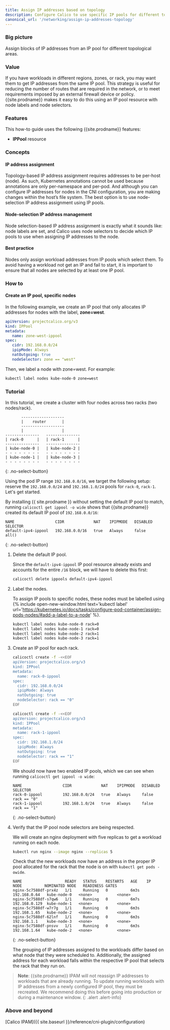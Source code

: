 ```yaml
---
title: Assign IP addresses based on topology
description: Configure Calico to use specific IP pools for different topologies including zone, rack, or region. 
canonical_url: '/networking/assign-ip-addresses-topology'
---
```


### Big picture

Assign blocks of IP addresses from an IP pool for different topological areas.

### Value

If you have workloads in different regions, zones, or rack, you may want them to get IP addresses from the same IP pool. This strategy is useful for reducing the number of routes that are required in the network, or to meet requirements imposed by an external firewall device or policy. {{site.prodname}} makes it easy to do this using an IP pool resource with node labels and node selectors.

### Features

This how-to guide uses the following {{site.prodname}} features:

- **IPPool** resource

### Concepts

#### IP address assignment

Topology-based IP address assignment requires addresses to be per-host (node). 
As such, Kubernetes annotations cannot be used because annotations are only per-namespace and per-pod. And although you can configure IP addresses for nodes in the CNI configuration, you are making changes within the host’s file system. The best option is to use node-selection IP address assignment using IP pools.

#### Node-selection IP address management

Node selection-based IP address assignment is exactly what it sounds like: node labels are set, and Calico uses node selectors to decide which IP pools to use when assigning IP addresses to the node.

#### Best practice

Nodes only assign workload addresses from IP pools which select them. To avoid having a workload not get an IP and fail to start, it is important to ensure that all nodes are selected by at least one IP pool.

### How to

#### Create an IP pool, specific nodes

In the following example, we create an IP pool that only allocates IP addresses for nodes with the label, **zone=west**.

```yaml
apiVersion: projectcalico.org/v3
kind: IPPool
metadata:
   name: zone-west-ippool
spec:
   cidr: 192.168.0.0/24
   ipipMode: Always
   natOutgoing: true
   nodeSelector: zone == "west"
```

Then, we label a node with zone=west. For example:

```bash
kubectl label nodes kube-node-0 zone=west
```

### Tutorial

In this tutorial, we create a cluster with four nodes across two racks (two nodes/rack). 

```
       -------------------
       |    router       |
       -------------------
       |                 |
---------------   ---------------
| rack-0      |   | rack-1      |
---------------   ---------------
| kube-node-0 |   | kube-node-2 |
- - - - - - - -   - - - - - - - -
| kube-node-1 |   | kube-node-3 |
- - - - - - - -   - - - - - - - -
```
{: .no-select-button}

Using the pod IP range `192.168.0.0/16`, we target the following setup: reserve
the `192.168.0.0/24` and `192.168.1.0/24` pools for `rack-0`, `rack-1`. Let's
get started.

By installing {{ site.prodname }} without setting the default IP pool to match,
running `calicoctl get ippool -o wide` shows that {{site.prodname}} created its
default IP pool of `192.168.0.0/16`:

```
NAME                  CIDR             NAT    IPIPMODE   DISABLED   SELECTOR
default-ipv4-ippool   192.168.0.0/16   true   Always     false      all()
```
{: .no-select-button}

1. Delete the default IP pool.

   Since the `default-ipv4-ippool` IP pool resource already exists and accounts
   for the entire `/16` block, we will have to delete this first:

   ```bash
   calicoctl delete ippools default-ipv4-ippool
   ```

2. Label the nodes.

   To assign IP pools to specific nodes, these nodes must be labelled
   using {% include open-new-window.html text='kubectl label' url='https://kubernetes.io/docs/tasks/configure-pod-container/assign-pods-nodes/#add-a-label-to-a-node' %}.

   ```bash
   kubectl label nodes kube-node-0 rack=0
   kubectl label nodes kube-node-1 rack=0
   kubectl label nodes kube-node-2 rack=1
   kubectl label nodes kube-node-3 rack=1
   ```

3. Create an IP pool for each rack.

   ```bash
   calicoctl create -f -<<EOF
   apiVersion: projectcalico.org/v3
   kind: IPPool
   metadata:
     name: rack-0-ippool
   spec:
     cidr: 192.168.0.0/24
     ipipMode: Always
     natOutgoing: true
     nodeSelector: rack == "0"
   EOF
   ```

   ```bash
   calicoctl create -f -<<EOF
   apiVersion: projectcalico.org/v3
   kind: IPPool
   metadata:
     name: rack-1-ippool
   spec:
     cidr: 192.168.1.0/24
     ipipMode: Always
     natOutgoing: true
     nodeSelector: rack == "1"
   EOF
   ```

   We should now have two enabled IP pools, which we can see when running `calicoctl get ippool -o wide`:

   ```
   NAME                  CIDR             NAT    IPIPMODE   DISABLED   SELECTOR
   rack-0-ippool         192.168.0.0/24   true   Always     false      rack == "0"
   rack-1-ippool         192.168.1.0/24   true   Always     false      rack == "1"
   ```
   {: .no-select-button}

4. Verify that the IP pool node selectors are being respected.

   We will create an nginx deployment with five replicas to get a workload
   running on each node.

   ```bash
   kubectl run nginx --image nginx --replicas 5
   ```

   Check that the new workloads now have an address in the proper IP pool
   allocated for the rack that the node is on with `kubectl get pods -owide`.

   ```
   NAME                   READY   STATUS    RESTARTS   AGE    IP             NODE          NOMINATED NODE   READINESS GATES
   nginx-5c7588df-prx4z   1/1     Running   0          6m3s   192.168.0.64   kube-node-0   <none>           <none>
   nginx-5c7588df-s7qw6   1/1     Running   0          6m7s   192.168.0.129  kube-node-1   <none>           <none>
   nginx-5c7588df-w7r7g   1/1     Running   0          6m3s   192.168.1.65   kube-node-2   <none>           <none>
   nginx-5c7588df-62lnf   1/1     Running   0          6m3s   192.168.1.1    kube-node-3   <none>           <none>
   nginx-5c7588df-pnsvv   1/1     Running   0          6m3s   192.168.1.64   kube-node-2   <none>           <none>
   ```
   {: .no-select-button}

   The grouping of IP addresses assigned to the workloads differ based on what
   node that they were scheduled to. Additionally, the assigned address for
   each workload falls within the respective IP pool that selects the rack that
   they run on.

> **Note**: {{site.prodname}} IPAM will not reassign IP addresses to workloads
> that are already running. To update running workloads with IP addresses from
> a newly configured IP pool, they must be recreated. We recommend doing this
> before going into production or during a maintenance window.
{: .alert .alert-info}

### Above and beyond

[Calico IPAM]({{ site.baseurl }}/reference/cni-plugin/configuration)
